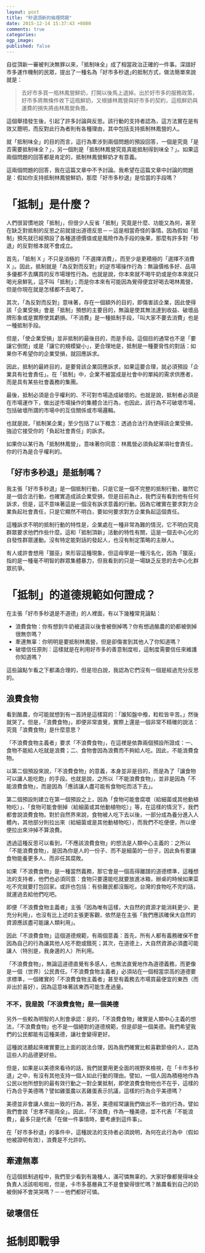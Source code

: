 ```yaml
---
layout: post
title: "秒退頂新的倫理問題"
date: 2015-12-14 15:37:43 +0800
comments: true
categories: 
ogp_image: 
published: false
---
```


自從頂新一審被判決無罪以來，「抵制味全」成了相當政治正確的一件事。深諳好市多運作機制的民眾，提出了一種名為「好市多秒退｣的抵制方式，做法簡單來說就是：

> 去好市多買一瓶林鳳營鮮奶，打開以後馬上退掉。出於好市多的服務政策，好市多將無條件收下這瓶鮮奶，又根據林鳳營與好市多的契約，這瓶鮮奶與運費的損失將由林鳳營負擔。

這個舉措發生後，引起了許多討論與反思。該行動的支持者認為，這方法實在是有效又聰明，而反對此行為者則有各種理由，其中包括支持抵制林鳳營的人。

就「抵制味全」的目的而言，這行為牽涉到兩個問題的預設回答，一個是究竟「是否需要抵制味全？」，另一個則是「抵制林鳳營究竟真能抵制得到味全？」。如果這兩個問題的回答都是肯定的，抵制林鳳營鮮奶才有意義。

這兩個問題的回答，我在這篇文章中不予討論。我希望在這篇文章中討論的問題是：假如你支持抵制林鳳營鮮奶，那麼「好市多秒退」是恰當的手段嗎？

<!--more-->

# 「抵制」是什麼？

人們很習慣地說「抵制」，但很少人反省「抵制」究竟是什麼、功能又為何，甚至在缺乏對抵制的反思之前就提出道德反思－－這是相當奇怪的事情。因為假如「抵制」預先就已經預設了各種道德價值或是風險作為手段的後果，那麼有許多對「秒退」的反對根本就不會成立。

首先，「抵制 X 」不只是消極的「不選擇消費」，而至少是更積極的「選擇不消費 X 」。因此，抵制就是「為反對而反對」的逆市場操作行為：無論價格多好、品項多優都不去購買的反市場理性行為。也就是說，你本來就不喝牛奶或是你本來就只喝光泉鮮乳，這不叫「抵制」；而是你本來有可能因為覺得便宜好喝去喝林鳳營，但是你現在就是怎樣都不去喝了。

其次，「為反對而反對」意味著，存在一個額外的目的，即傷害該企業，因此使得該「企業受損」會是「抵制」預想的主要目的，無論是使其無法達到收益、破壞品牌形象或是實際使其虧損。「不消費」是一種抵制手段，「叫大家不要去消費」也是一種抵制手段。

但是，「使企業受損」並非抵制的最後目的，而是手段。這個目的通常也不是「要讓它倒閉」或是「讓它的規模變小」，更合理地是，抵制是一種要脅性的對話：如果你不希望你的企業受損，就回應訴求。

因此，抵制的最終目的，是要脅該企業回應訴求，如果這要合理，就必須預設「企業具有社會責任」。在「抵制」中，企業不被當成是社會中的單純的需求供應者，而是具有某些社會義務的集團。

最後，抵制必須是合乎權利的、不可對市場造成破壞的。也就是說，抵制者必須是在市場運作下，做出逆市場操作的集體合法行為，也因此，該行為不可破壞市場，包括破壞所謂的市場中的互信關係或市場邏輯。

也就是說，「抵制某企業」至少包括了以下概念：透過合法行為使得該企業受損，強迫它接受你的「負起社會責任」的訴求。

如果你以某行為「抵制林鳳營」，意味著你同意：林鳳營必須負起某項社會責任，你的行為是合乎權利的。

## 「好市多秒退」是抵制嗎？

我主張「好市多秒退」是一個抵制行動，只是它是一個不完整的抵制行動，雖然它是一個合法行動，也確實造成該企業受損，但是目前為止，我們沒有看到他有任何訴求，但是，這不意味著這是一個沒有訴求意義的行動。因為它確實在要求對方企業負起社會責任，只是它顯然不明白，要如何要求對方企業負起這個責任。

這種訴求不明的抵制行動的特性是，企業處在一種非常為難的情況，它不明白究竟群眾要求他們作些什麼。這和「抵制頂新」活動的特性有關，這是一個去中心化的自發性群眾運動。沒有特定能對話的發起人，也沒有制定策略的主辦人。

有人或許會想用「獵巫」來形容這種現象，但這毋寧是一種污名化，因為「獵巫」指的是一種毫不明智的群眾集體暴力，但我看到的只是一場缺乏反思的去中心化群眾抗爭。

# 「抵制」的道德規範如何證成？

在主張「好市多秒退是不道德」的人裡面，有以下幾種常見論點：

* 浪費食物：你有想到牛奶被退貨以後會被倒掉嗎？你有想過酪農的奶都被倒掉很無奈嗎？
* 牽連無辜：你明明是要抵制林鳳營，但是卻傷害到其他人了你知道嗎？
* 破壞信任原則：這樣就是在利用好市多的善意制度啦，這制度需要信任來維護你知道嗎？

這些論點乍看之下都滿合理的，但是坦白說，我認為它們沒有一個是經過充分反思的。

## 浪費食物

看到酪農，你可能就想到有一首詩是這樣寫的：「誰知盤中飧，粒粒皆辛苦。」然後就哭了。但是，「浪費食物」，即便非常直覺，實際上還是一個非常不精確的說法：究竟「浪費食物」是什麼意思？

「不浪費食物主義者」要求「不浪費食物」，在這裡是依靠兩個預設所證成：一、食物不能給人吃就是浪費；二、食物會因為浪費而不夠給人吃。因此，不能浪費食物。

以第二個預設來說，「不浪費食物」的意義，本身並非是目的，而是為了「讓食物可以讓人能吃飽」的手段。也就是說，之所以「不能浪費食物」，並非是因為「不能浪費食物」，而是因為「應該讓人盡可能有食物吃而活下去」。

第二個預設則建立在第一個預設之上，因為「食物可能會腐壞（給細菌或其他動植物吃）」、「食物可能會倒掉（給細菌或其他動植物吃）」等，在這樣的情況下，我們都會說浪費食物。對於自然界來說，食物被人吃下去以後，一部分成為養分進入人體內，其他部分則拉出來（給細菌或是其他動植物吃），而我們不吃便便，所以便便拉出來沖掉不算浪費。

透過這種反思可以看到，「不應該浪費食物」的想法是人類中心主義的：之所以「不能浪費食物」，是因為你是人的一份子、而不是細菌的一份子，因此負有要讓食物能養更多人、而非任其腐敗。

如果「不浪費食物」是一種當然義務，那它會是一個高得離譜的道德標準，這種想法的支持者，他們也必須同意：食物只要還能吃就要放進冰箱，辦桌的時候如果菜吃不完就要打包回家。或許也包括：有些難民都沒飯吃，台灣的食物吃不完的話，就運過去給他們吃吧。

即便「不浪費食物主義者」主張「因為唯有這樣，大自然的資源才能消耗更少、更充分利用」，也沒有比上述的主張更客觀，依然是在主張「我們應該確保大自然的資源應該盡可能讓人類利用」。

因此「不浪費食物」這個道德規範，有兩個意義：首先，所有人都有義務確保不會因為自己的行為讓其他人吃不飽或餓死；其次，在道德上，大自然資源必須盡可能讓人（特別是，我身邊的人）所利用。

「不浪費食物」，無論這道德直覺有多感人，也無法直覺地作為道德義務，而更像是一個（世界）公民責任。「不浪費食物主義者」必須站在一個相當崇高的道德要求標準，一個確實的「不浪費食物主義者」甚至有義務去市場買最便宜的東西（而非出於喜好），因為這意味著該東西可能生產過量。

### 不不，我是說「不浪費食物」是一個美德

另外一些較為明智的人則會承認：是的，「不浪費食物」確實是人類中心主義的想法，「不浪費食物」也不是一個絕對的道德規範，但是卻是一個美德。我們希望我們的公民都能有這種美德，讓社會變得更好。

這種說法聽起來確實要比上面的說法合理，因為我們確實比較喜歡節儉的人，認為這些人的品德更好些。

但是，如果是以美德來看待的話，我們就要用更全面的視野來檢視，在「卡市多秒退」之中，有沒有其他支持一個人如此行動的理由。譬如，一個人因為積極地作為公民以他所想到的最有效行動之一對企業抵制，即使浪費食物他也不在乎，這樣的行為合乎美德嗎？譬如雞蛋農以丟雞蛋表示抗議，這樣的行為合乎美德嗎？

美德並非會讓人做出一致的行為，甚至，美德經常讓我們做出不一致的行為，譬如我們會說「忠孝不能兩全」。因此，「不浪費」作為一種美德，並不代表「不能浪費」，最多只是代表「在做一件事情時，要考慮到這件事」。

在「好市多秒退」的事件中，這種說法的支持者必須說明，為何在此行為中（假如他被證明有效），浪費是不允許的。

## 牽連無辜

在這個抵制過程中，我們至少看到有幾種人，滿可憐無辜的。大家好像都覺得味全負責人活該啦啦啦，但是，卡市多基層員工不是會變得很忙嗎？酪農看到自己的奶被倒掉不會哭哭嗎？－－他們都好可憐。



## 破壞信任


# 抵制即戰爭

